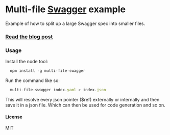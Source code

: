 # Multi-file [Swagger](http://swagger.io) example

Example of how to split up a large Swagger spec into smaller files.

### [Read the blog post](http://azimi.me/2015/07/16/split-swagger-into-smaller-files.html)


### Usage
Install the node tool:

```javascript
  npm install -g multi-file-swagger
```

Run the command like so:

```javascript
  multi-file-swagger index.yaml > index.json
```

This will resolve every json pointer ($ref) externally or internally and then save it in a json file. Which can then be used for code generation and so on.

#### License
MIT
